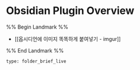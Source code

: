 # Obsidian Plugin Overview

%% Begin Landmark %%
- [[옵시디언에 이미지 똑똑하게 붙여넣기 - imgur]]

%% End Landmark %%


```ccard
type: folder_brief_live
```


